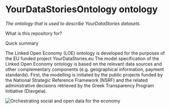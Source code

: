 # YourDataStoriesOntology ontology
*The ontology that is used to describe YourDataStories datasets.*


What is this repository for? 

Quick summary

The Linked Open Economy (LOE) ontology is developed for the purposes of the EU funded project YourDataStories.eu
The model specification of the Linked Open Economy ontology is based on the relevant data sources and other complementary components (e.g. geographical information, payment standards). 
First, the modelling is initiated by the public projects funded by the National Strategic Reference Framework (NSRF) and the related administrative decisions retrieved by the Greek Transparency Program Initiative (Diavgeia).




![Orchestrating social and open data for the economy](https://www.dropbox.com/s/qs00zol8s084vrj/YDS%20basic%20concepts.png?dl=1)
